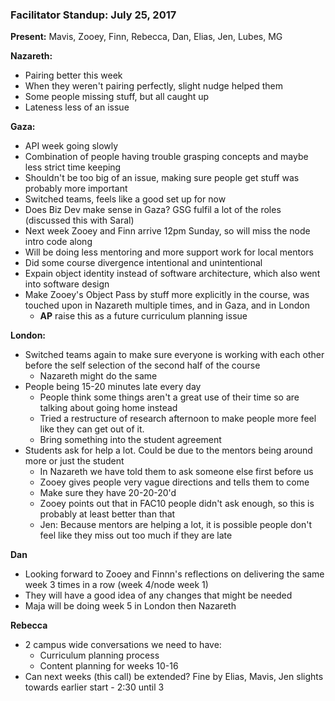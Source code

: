 ### Facilitator Standup: July 25, 2017

**Present:** Mavis, Zooey, Finn, Rebecca, Dan, Elias, Jen, Lubes, MG

**Nazareth:**
- Pairing better this week
- When they weren't pairing perfectly, slight nudge helped them
- Some people missing stuff, but all caught up
- Lateness less of an issue

**Gaza:**
- API week going slowly
- Combination of people having trouble grasping concepts and maybe less strict time keeping
- Shouldn't be too big of an issue, making sure people get stuff was probably more important
- Switched teams, feels like a good set up for now
- Does Biz Dev make sense in Gaza? GSG fulfil a lot of the roles (discussed this with Saral)
- Next week Zooey and Finn arrive 12pm Sunday, so will miss the node intro code along
- Will be doing less mentoring and more support work for local mentors
- Did some course divergence intentional and unintentional
- Expain object identity instead of software architecture, which also went into software design
- Make Zooey's Object Pass by stuff more explicitly in the course, was touched upon in Nazareth multiple times, and in Gaza, and in London 
  - **AP** raise this as a future curriculum planning issue

**London:**

- Switched teams again to make sure everyone is working with each other before the self selection of the second half of the course
  - Nazareth might do the same
- People being 15-20 minutes late every day
  - People think some things aren't a great use of their time so are talking about going home instead
  - Tried a restructure of research afternoon to make people more feel like they can get out of it.
  - Bring something into the student agreement
- Students ask for help a lot. Could be due to the mentors being around more or just the student
  - In Nazareth we have told them to ask someone else first before us
  - Zooey gives people very vague directions and tells them to come
  - Make sure they have 20-20-20'd
  - Zooey points out that in FAC10 people didn't ask enough, so this is probably at least better than that
  - Jen: Because mentors are helping a lot, it is possible people don't feel like they miss out too much if they are late 

**Dan**

- Looking forward to Zooey and Finnn's reflections on delivering the same week 3 times in a row (week 4/node week 1)
- They will have a good idea of any changes that might be needed
- Maja will be doing week 5 in London then Nazareth

**Rebecca**

- 2 campus wide conversations we need to have:
  - Curriculum planning process
  - Content planning for weeks 10-16
- Can next weeks (this call) be extended? Fine by Elias, Mavis, Jen slights towards earlier start - 2:30 until 3
